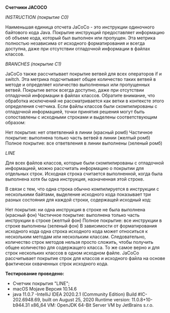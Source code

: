 **Счетчики JACOCO**

*INSTRUCTION (покрытие C0)*

Наименьшая единица отсчета JaCoCo - это инструкции одиночного байтового кода Java. Покрытие инструкций предоставляет информацию об объеме кода, который был выполнен или пропущен. Эта метрика полностью независима от исходного форматирования и всегда доступна, даже при отсутствии отладочной информации в файлах классов.

*BRANCHES (покрытие C1)*

JaCoCo также рассчитывает покрытие ветвей для всех операторов if и switch. Эта метрика подсчитывает общее количество таких ветвей в методе и определяет количество выполненных или пропущенных ветвей. Покрытие веток всегда доступно, даже при отсутствии отладочной информации в файлах классов. Обратите внимание, что обработка исключений не рассматривается как ветки в контексте этого определения счетчика. Если файлы классов были скомпилированы с отладочной информацией, точки принятия решения могут быть сопоставлены с исходными строками и выделены соответствующим образом:

Нет покрытия: нет ответвлений в линии (красный ромб)
Частичное покрытие: выполнена только часть ветвей в линии (желтый ромб)
Полное покрытие: все ответвления в линии выполнены (зеленый ромб)

*LINE*

Для всех файлов классов, которые были скомпилированы с отладочной информацией, можно рассчитать информацию о покрытии для отдельных строк. Исходная строка считается выполненной, когда была выполнена хотя бы одна инструкция, назначенная этой строке.

В связи с тем, что одна строка обычно компилируется в инструкции с несколькими байтами, выделение исходного кода показывает три разных состояния для каждой строки, содержащей исходный код:

Нет покрытия: ни одна инструкция в строке не была выполнена (красный фон)
Частичное покрытие: выполнена только часть инструкции в строке (желтый фон)
Полное покрытие: все инструкции в строке выполнены (зеленый фон)
В зависимости от форматирования исходного кода одна строка исходного кода может относиться к нескольким методам или нескольким классам. Следовательно, количество строк методов нельзя просто сложить, чтобы получить общее количество для содержащего класса. То же самое верно и для строк нескольких классов в одном исходном файле. JaCoCo рассчитывает покрытие строк для классов и исходного файла на основе фактически охваченных строк исходного кода.

**Тестирование проведено:**

- Cчетчик покрытия "LINE";
- macOS Mojave Версия 10.14.6
- java 11.0.7
-IntelliJ IDEA 2020.2.1 (Community Edition) Build #IC-202.6948.69, built on August 25, 2020 Runtime version: 11.0.8+10-b944.31 x86_64 VM: OpenJDK 64-Bit Server VM by JetBrains s.r.o.
